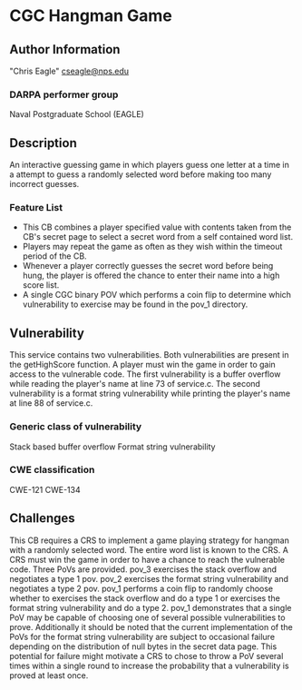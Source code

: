 # CGC Hangman Game

## Author Information

"Chris Eagle" <cseagle@nps.edu>

### DARPA performer group

Naval Postgraduate School (EAGLE)

## Description

An interactive guessing game in which players guess one letter at a time in a attempt to guess a randomly selected word before making too many incorrect guesses.

### Feature List

* This CB combines a player specified value with contents taken from the CB's secret page to select a secret word from a self contained word list.
* Players may repeat the game as often as they wish within the timeout period of the CB.
* Whenever a player correctly guesses the secret word before being hung, the player is offered the chance to enter their name into a high score list. 
* A single CGC binary POV which performs a coin flip to determine which vulnerability to exercise may be found in the pov_1 directory.

## Vulnerability

This service contains two vulnerabilities. Both vulnerabilities are present in the getHighScore function. A player must win the game in order to gain access to the vulnerable code. The first vulnerability is a buffer overflow while reading the player's name at line 73 of service.c. The second vulnerability is a format string vulnerability while printing the player's name at line 88 of service.c.

### Generic class of vulnerability

Stack based buffer overflow
Format string vulnerability

### CWE classification

CWE-121
CWE-134

## Challenges

This CB requires a CRS to implement a game playing strategy for hangman with a randomly selected word. The entire word list is known to the CRS. A CRS must win the game in order to have a chance to reach the vulnerable code. Three PoVs are provided. pov_3 exercises the stack overflow and negotiates a type 1 pov. pov_2 exercises the format string vulnerability and negotiates a type 2 pov. pov_1 performs a coin flip to randomly choose whether to exercises the stack overflow and do a type 1 or exercises the format string vulnerability and do a type 2. pov_1 demonstrates that a single PoV may be capable of choosing one of several possible vulnerabilities to prove. Additionally it should be noted that the current implementation of the PoVs for the format string vulnerability are subject to occasional failure depending on the distribution of null bytes in the secret data page. This potential for failure might motivate a CRS to chose to throw a PoV several times within a single round to increase the probability that a vulnerability is proved at least once.
